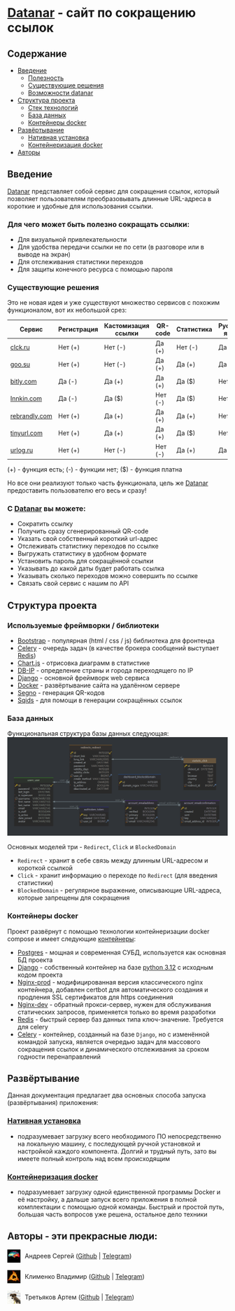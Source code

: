 # [Datanar](https://datanar.ru) - сайт по сокращению ссылок

## Содержание
- [Введение](#введение)
  - [Полезность](#для-чего-может-быть-полезно-сокращать-ссылки)
  - [Существующие решения](#существующие-решения)
  - [Возможности datanar](#с-datanar-вы-можете)
- [Структура проекта](#структура-проекта)
  - [Стек технологий](#используемые-фреймворки--библиотеки)
  - [База данных](#база-данных)
  - [Контейнеры docker](#контейнеры-docker)
- [Развёртывание](#развёртывание)
  - [Нативная установка](#нативная-установка)
  - [Контейнеризация docker](#контейнеризация-docker)
- [Авторы](#авторы---эти-прекрасные-люди)

## Введение
[Datanar](https://datanar.ru) представляет собой сервис для сокращения ссылок,
который позволяет пользователям преобразовывать длинные URL-адреса в короткие 
и удобные для использования ссылки.

### Для чего может быть полезно сокращать ссылки:
- Для визуальной привлекательности
- Для удобства передачи ссылки не по сети (в разговоре или в выводе на экран)
- Для отслеживания статистики переходов
- Для защиты конечного ресурса с помощью пароля

### Существующие решения
Это не новая идея и уже существуют множество сервисов с похожим функционалом,
вот их небольшой срез: 

| Сервис                                      | Регистрация | Кастомизация ссылки | QR-code | Статистика | Русский язык | Пароль  | API     |
|---------------------------------------------|-------------|---------------------|---------|------------|--------------|---------|---------|
| [clck.ru](https://clck.ru/)                 | Нет (+)     | Нет (-)             | Да (+)  | Нет (-)    | Да (+)       | Нет (-) | Да (+)  |
| [goo.su](https://goo.su/)                   | Нет (+)     | Нет (-)             | Да (+)  | Да (+)     | Да (+)       | Нет (-) | Да (+)  |
| [bitly.com](https://bitly.com/)             | Да (-)      | Да (+)              | Да (+)  | Да ($)     | Нет (-)      | Нет (-) | Да ($)  |
| [Innkin.com](https://www.lnnkin.com)        | Да (-)      | Да ($)              | Нет (-) | Да ($)     | Нет (-)      | Да ($)  | Да ($)  |
| [rebrandly.com](https://www.rebrandly.com/) | Нет (+)     | Да (+)              | Да (+)  | Да (+)     | Нет (-)      | Нет (-) | Да (+)  |
| [tinyurl.com](https://tinyurl.com)          | Нет (+)     | Да (+)              | Да (+)  | Да ($)     | Нет (-)      | Нет (-) | Да ($)  |
| [urlog.ru](https://urlog.ru/)               | Нет (+)     | Нет (-)             | Нет (-) | Да (+)     | Да (+)       | Да (+)  | Нет (-) |

(+) - функция есть; (-) - функции нет; ($) - функция платна

Но все они реализуют только часть функционала, цель же 
[Datanar](https://datanar.ru) предоставить пользователю его весь и сразу!

### С [Datanar](https://datanar.ru) вы можете:
- Сократить ссылку
- Получить сразу сгенерированный QR-code
- Указать свой собственный короткий url-адрес
- Отслеживать статистику переходов по ссылке
- Выгружать статистику в удобном формате
- Установить пароль для сокращённой ссылки
- Указывать до какой даты будет работать ссылка
- Указывать сколько переходов можно совершить по ссылке
- Связать свой сервис с нашим по API

## Структура проекта
### Используемые фреймворки / библиотеки
- [Bootstrap](https://getbootstrap.com/) - популярная (html / css / js) 
  библиотека для фронтенда
- [Celery](https://docs.celeryq.dev/en/stable/) - очередь задач 
  (в качестве брокера сообщений выступает [Redis](https://redis.io/))
- [Chart.js](https://www.chartjs.org/) - отрисовка диаграмм в статистике
- [DB-IP](https://db-ip.com) - определение страны и города переходящего по IP
- [Django](https://www.djangoproject.com/) - основной фреймворк web сервиса
- [Docker](https://www.docker.com/) - развёртывание сайта на удалённом сервере
- [Segno](https://github.com/heuer/segno/) - генерация QR-кодов
- [Sqids](https://sqids.org/) - для помощи в генерации сокращённых ссылок

### База данных
Функциональная структура базы данных следующая:
![scheme](docs/for_readme/scheme.png)

Основных моделей три - `Redirect`, `Click` и `BlockedDomain`
- `Redirect` - хранит в себе связь между длинным URL-адресом и короткой ссылкой
- `Click` - хранит информацию о переходе по `Redirect`
  (для введения статистики)
- `BlockedDomain` - регулярное выражение, описывающие URL-адреса, которые
  запрещены для сокращения 

### Контейнеры docker
Проект развёрнут с помощью технологии контейнеризации docker compose и имеет 
следующие [контейнеры](docker-compose.yml):

- [Postgres](https://hub.docker.com/_/postgres) - мощная и современная СУБД,
  используется как основная БД проекта
- [Django](Dockerfile) - собственный контейнер на базе 
  [python 3.12](https://hub.docker.com/_/python) c исходным кодом проекта
- [Nginx-prod](https://hub.docker.com/r/jonasal/nginx-certbot) - 
  модифицированная версия классического nginx контейнера, добавлен certbot для
  автоматического создания и продления SSL сертификатов для https соединения
- [Nginx-dev](https://hub.docker.com/_/nginx) - обратный прокси-сервер, нужен 
  для обслуживания статических запросов, применяется только во время разработки
- [Redis](https://hub.docker.com/_/redis) - быстрый сервер баз данных типа 
  ключ-значение. Требуется для celery
- [Celery](Dockerfile) - контейнер, созданный на базе `Django`, но с 
  изменённой командой запуска, является очередью задач для массового сокращения
  ссылок и динамического отслеживания за сроком годности перенаправлений

## Развёртывание
Данная документация предлагает два основных способа запуска (развёртывания)
приложения:
### [Нативная установка](docs/native-install.md)
- подразумевает загрузку всего необходимого ПО непосредственно на локальную
  машину, с последующей ручной установкой и настройкой каждого компонента.
  Долгий и трудный путь, зато вы имеете полный контроль над всем происходящим

### [Контейнеризация docker](docs/docker-install.md)
- подразумевает загрузку одной единственной программы Docker и её настройку,
  а дальше запуск всего приложения в полной комплектации с помощью одной
  команды. Быстрый и простой путь, большая часть вопросов уже решена, остальное
  дело техники

## Авторы - эти прекрасные люди:
<div style="display: flex; align-items: center;">
  <img src="datanar/static_dev/img/authors/sergey.jpg" width="30" height="30" alt="sergey">
  <span style="margin-left: 10px;">Андреев Сергей (<a href="https://github.com/Gray-Advantage">Github</a> | <a href="https://t.me/Gray_Advantage">Telegram</a>)</span>
</div>
<br>
<div style="display: flex; align-items: center;">
  <img src="datanar/static_dev/img/authors/vladimir.jpg" width="30" height="30" alt="vladimir">
  <span style="margin-left: 10px;">Клименко Владимир (<a href="https://github.com/brandonzorn">Github</a> | <a href="https://t.me/brandonzorn">Telegram</a>)</span>
</div>
<br>
<div style="display: flex; align-items: center;">
  <img src="datanar/static_dev/img/authors/artem.jpg" width="30" height="30" alt="artem">
  <span style="margin-left: 10px;">Третьяков Артем (<a href="https://github.com/Artem037">Github</a> | <a href="https://t.me/piper273">Telegram</a>)</span>
</div>
